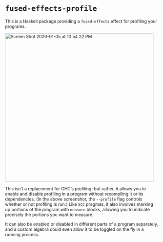 # `fused-effects-profile`

This is a Haskell package providing a `fused-effects` effect for profiling your programs.

<img width="486" alt="Screen Shot 2020-01-05 at 10 54 22 PM" src="https://user-images.githubusercontent.com/59671/71844813-04fa6300-3095-11ea-9d7b-add63e7a6026.png">

This isn’t a replacement for GHC’s profiling; but rather, it allows you to enable and disable profiling in a program without recompiling it or its dependencies. (In the above screenshot, the `--profile` flag controls whether or not profiling is run.) Like `SCC` pragmas, it also involves marking up portions of the program with `measure` blocks, allowing you to indicate precisely the portions you want to measure.

It can also be enabled or disabled in different parts of a program separately, and a custom algebra could even allow it to be toggled on the fly in a running process.
